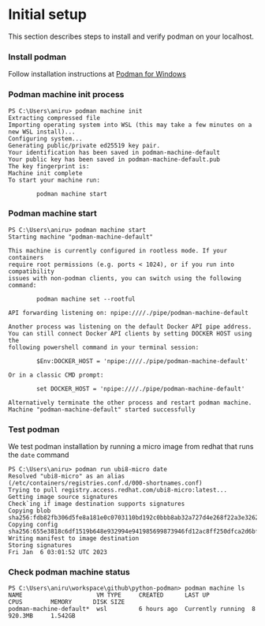 # Initial setup 
This section describes steps to install and verify podman on your localhost. 

### Install podman
Follow installation instructions at [Podman for Windows](https://github.com/containers/podman/blob/main/docs/tutorials/podman-for-windows.md)

### Podman machine init process
```
PS C:\Users\aniru> podman machine init
Extracting compressed file
Importing operating system into WSL (this may take a few minutes on a new WSL install)...
Configuring system...
Generating public/private ed25519 key pair.
Your identification has been saved in podman-machine-default
Your public key has been saved in podman-machine-default.pub
The key fingerprint is:
Machine init complete
To start your machine run:

        podman machine start
```

### Podman machine start
```
PS C:\Users\aniru> podman machine start
Starting machine "podman-machine-default"

This machine is currently configured in rootless mode. If your containers
require root permissions (e.g. ports < 1024), or if you run into compatibility
issues with non-podman clients, you can switch using the following command:

        podman machine set --rootful

API forwarding listening on: npipe:////./pipe/podman-machine-default

Another process was listening on the default Docker API pipe address.
You can still connect Docker API clients by setting DOCKER HOST using the
following powershell command in your terminal session:

        $Env:DOCKER_HOST = 'npipe:////./pipe/podman-machine-default'

Or in a classic CMD prompt:

        set DOCKER_HOST = 'npipe:////./pipe/podman-machine-default'

Alternatively terminate the other process and restart podman machine.
Machine "podman-machine-default" started successfully
```

### Test podman
We test podman installation by running a micro image from redhat that runs the `date` command
```
PS C:\Users\aniru> podman run ubi8-micro date
Resolved "ubi8-micro" as an alias (/etc/containers/registries.conf.d/000-shortnames.conf)
Trying to pull registry.access.redhat.com/ubi8-micro:latest...
Getting image source signatures
Check`ing if image destination supports signatures
Copying blob sha256:fdb82fb306d5fe8a181e0c0703110bd192c0bbb8ab32a727d4e268f22a3e3262
Copying config sha256:655e3818c6df1519b648e932994e941985699873946fd12ac8ff250dfca2d6bf
Writing manifest to image destination
Storing signatures
Fri Jan  6 03:01:52 UTC 2023
```

### Check podman machine status
```
PS C:\Users\aniru\workspace\github\python-podman> podman machine ls
NAME                     VM TYPE     CREATED      LAST UP            CPUS        MEMORY      DISK SIZE
podman-machine-default*  wsl         6 hours ago  Currently running  8           920.3MB     1.542GB
```